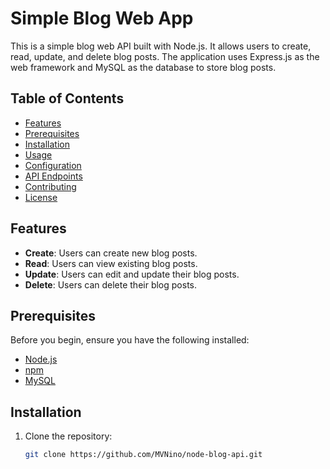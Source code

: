 # Simple Blog Web App

This is a simple blog web API built with Node.js. It allows users to create, read, update, and delete blog posts. The application uses Express.js as the web framework and MySQL as the database to store blog posts.

## Table of Contents

- [Features](#features)
- [Prerequisites](#prerequisites)
- [Installation](#installation)
- [Usage](#usage)
- [Configuration](#configuration)
- [API Endpoints](#api-endpoints)
- [Contributing](#contributing)
- [License](#license)

## Features

- **Create**: Users can create new blog posts.
- **Read**: Users can view existing blog posts.
- **Update**: Users can edit and update their blog posts.
- **Delete**: Users can delete their blog posts.

## Prerequisites

Before you begin, ensure you have the following installed:

- [Node.js](https://nodejs.org/)
- [npm](https://www.npmjs.com/)
- [MySQL](https://www.mysql.com/downloads/)

## Installation

1. Clone the repository:

   ```bash
   git clone https://github.com/MVNino/node-blog-api.git
